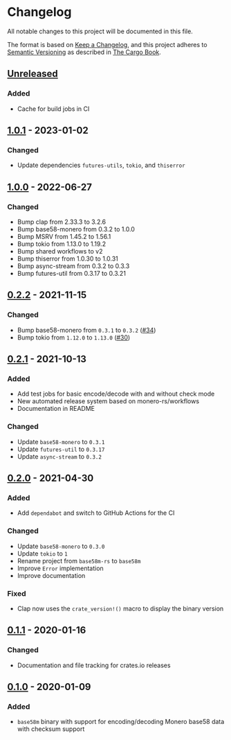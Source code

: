 # Changelog

All notable changes to this project will be documented in this file.

The format is based on [Keep a Changelog](https://keepachangelog.com/en/1.0.0/),
and this project adheres to [Semantic Versioning](https://semver.org/spec/v2.0.0.html) as described in [The Cargo Book](https://doc.rust-lang.org/cargo/reference/manifest.html#the-version-field).

## [Unreleased]

### Added

- Cache for build jobs in CI

## [1.0.1] - 2023-01-02

### Changed

- Update dependencies `futures-utils`, `tokio`, and `thiserror`

## [1.0.0] - 2022-06-27

### Changed

- Bump clap from 2.33.3 to 3.2.6
- Bump base58-monero from 0.3.2 to 1.0.0
- Bump MSRV from 1.45.2 to 1.56.1
- Bump tokio from 1.13.0 to 1.19.2
- Bump shared workflows to v2
- Bump thiserror from 1.0.30 to 1.0.31
- Bump async-stream from 0.3.2 to 0.3.3
- Bump futures-util from 0.3.17 to 0.3.21

## [0.2.2] - 2021-11-15

### Changed

- Bump base58-monero from `0.3.1` to `0.3.2` ([#34](https://github.com/monero-rs/base58m/pull/34))
- Bump tokio from `1.12.0` to `1.13.0` ([#30](https://github.com/monero-rs/base58m/pull/30))

## [0.2.1] - 2021-10-13

### Added

- Add test jobs for basic encode/decode with and without check mode
- New automated release system based on monero-rs/workflows
- Documentation in README

### Changed

- Update `base58-monero` to `0.3.1`
- Update `futures-util` to `0.3.17`
- Update `async-stream` to `0.3.2`

## [0.2.0] - 2021-04-30

### Added

- Add `dependabot` and switch to GitHub Actions for the CI

### Changed

- Update `base58-monero` to `0.3.0`
- Update `tokio` to `1`
- Rename project from `base58m-rs` to `base58m`
- Improve `Error` implementation
- Improve documentation

### Fixed

- Clap now uses the `crate_version!()` macro to display the binary version

## [0.1.1] - 2020-01-16

### Changed

- Documentation and file tracking for crates.io releases

## [0.1.0] - 2020-01-09

### Added

- `base58m` binary with support for encoding/decoding Monero base58 data with checksum support

[Unreleased]: https://github.com/monero-rs/base58m/compare/v1.0.1...HEAD
[1.0.1]: https://github.com/monero-rs/base58m/compare/v1.0.0...v1.0.1
[1.0.0]: https://github.com/monero-rs/base58m/compare/v0.2.2...v1.0.0
[0.2.2]: https://github.com/monero-rs/base58m/compare/v0.2.1...v0.2.2
[0.2.1]: https://github.com/monero-rs/base58m/compare/v0.2.0...v0.2.1
[0.2.0]: https://github.com/monero-rs/base58m/compare/v0.1.1...v0.2.0
[0.1.1]: https://github.com/monero-rs/base58m/compare/v0.1.0...v0.1.1
[0.1.0]: https://github.com/monero-rs/base58m/compare/1909d92fd48441c88e758c00f18c5aad23b0ac39...v0.1.0

